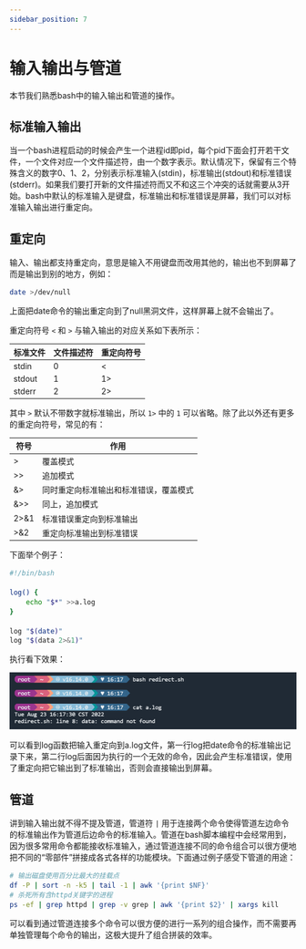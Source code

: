 ```yaml
---
sidebar_position: 7
---
```


# 输入输出与管道

本节我们熟悉bash中的输入输出和管道的操作。

## 标准输入输出
当一个bash进程启动的时候会产生一个进程id即pid，每个pid下面会打开若干文件，一个文件对应一个文件描述符，由一个数字表示。默认情况下，保留有三个特殊含义的数字0、1、2，分别表示标准输入(stdin)，标准输出(stdout)和标准错误(stderr)。如果我们要打开新的文件描述符而又不和这三个冲突的话就需要从3开始。bash中默认的标准输入是键盘，标准输出和标准错误是屏幕，我们可以对标准输入输出进行重定向。

## 重定向
输入、输出都支持重定向，意思是输入不用键盘而改用其他的，输出也不到屏幕了而是输出到别的地方，例如：
```bash
date >/dev/null
```
上面把date命令的输出重定向到了null黑洞文件，这样屏幕上就不会输出了。

重定向符号 `<` 和 `>` 与输入输出的对应关系如下表所示：

|标准文件|文件描述符|重定向符号|
|---|---|---|
|stdin|0| < |
|stdout|1| 1> |
|stderr|2| 2> |

其中 `>` 默认不带数字就标准输出，所以 `1>` 中的 `1` 可以省略。除了此以外还有更多的重定向符号，常见的有：

|符号|作用|
|---|---|
|> | 覆盖模式 |
|>>| 追加模式|
|&>|同时重定向标准输出和标准错误，覆盖模式|
|&>>|同上，追加模式|
|2>&1| 标准错误重定向到标准输出 |
|>&2|重定向标准输出到标准错误|

下面举个例子：
```bash
#!/bin/bash

log() {
    echo "$*" >>a.log
}

log "$(date)"
log "$(data 2>&1)"
```
执行看下效果：

![redirect](./img/redirect.png)

可以看到log函数把输入重定向到a.log文件，第一行log把date命令的标准输出记录下来，第二行log后面因为执行的一个无效的命令，因此会产生标准错误，使用了重定向把它输出到了标准输出，否则会直接输出到屏幕。

## 管道
讲到输入输出就不得不提及管道，管道符 `|` 用于连接两个命令使得管道左边命令的标准输出作为管道后边命令的标准输入。管道在bash脚本编程中会经常用到，因为很多常用命令都能接收标准输入，通过管道连接不同的命令组合可以很方便地把不同的“零部件”拼接成各式各样的功能模块。下面通过例子感受下管道的用途：
```bash
# 输出磁盘使用百分比最大的挂载点
df -P | sort -n -k5 | tail -1 | awk '{print $NF}'
# 杀死所有含httpd关键字的进程
ps -ef | grep httpd | grep -v grep | awk '{print $2}' | xargs kill
```
可以看到通过管道连接多个命令可以很方便的进行一系列的组合操作，而不需要再单独管理每个命令的输出，这极大提升了组合拼装的效率。


